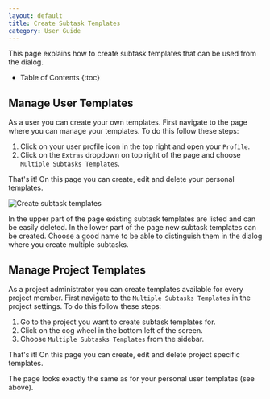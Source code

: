 ```yaml
---
layout: default
title: Create Subtask Templates
category: User Guide
---
```


This page explains how to create subtask templates that can be used from the dialog.

* Table of Contents
{:toc}

## Manage User Templates

As a user you can create your own templates. 
First navigate to the page where you can manage your templates.
To do this follow these steps:

1. Click on your user profile icon in the top right and open your `Profile`.
1. Click on the `Extras` dropdown on top right of the page and choose `Multiple Subtasks Templates`.

That's it!
On this page you can create, edit and delete your personal templates.

![Create subtask templates](/images/create-subtask-templates.png)

In the upper part of the page existing subtask templates are listed and can be easily deleted.
In the lower part of the page new subtask templates can be created.
Choose a good name to be able to distinguish them in the dialog where you create multiple subtasks. 

## Manage Project Templates

As a project administrator you can create templates available for every project member.
First navigate to the `Multiple Subtasks Templates` in the project settings.
To do this follow these steps:

1. Go to the project you want to create subtask templates for.
1. Click on the cog wheel in the bottom left of the screen.
1. Choose `Multiple Subtasks Templates` from the sidebar.

That's it!
On this page you can create, edit and delete project specific templates.

The page looks exactly the same as for your personal user templates (see above).
